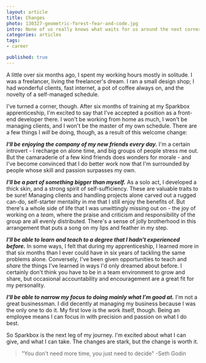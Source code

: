 ```yaml
---
layout: article
title: Changes
photo: 130327-geometric-forest-fear-and-code.jpg
intro: None of us really knows what waits for us around the next corner. Change is inevitable, and sometimes it's welcome. The next leg of my journey is at Sparkbox - a change I didn't expect, but eagerly accept.
categories: articles
tags:
- career

published: true
---
```


A little over six months ago, I spent my working hours mostly in solitude. I was a freelancer, living the freelancer's dream. I ran a small design shop; I had wonderful clients, fast internet, a pot of coffee always on, and the novelty of a self-managed schedule.

I've turned a corner, though. After six months of training at my Sparkbox apprenticeship, I'm excited to say that I've accepted a position as a front-end developer there. I won't be working from home as much, I won't be managing clients, and I won't be the master of my own schedule. There are a few things I *will* be doing, though, as a result of this welcome change:

***I'll be enjoying the company of my new friends every day.*** I'm a certain introvert - I recharge on alone time, and big groups of people stress me out. But the camaraderie of a few kind friends does wonders for morale - and I've become convinced that I do better work now that I'm surrounded by people whose skill and passion surpasses my own.

***I'll be a part of something bigger than myself.*** As a solo act, I developed a thick skin, and a strong spirit of self-sufficiency. These are valuable traits to be sure! Managing clients and handling projects alone carved out a rugged can-do, self-starter mentality in me that I still enjoy the benefits of. But there's a whole side of life that I was unwittingly missing out on - the joy of working on a *team*, where the praise and criticism and responsibility of the group are all evenly distributed. There's a sense of jolly brotherhood in this arrangement that puts a song on my lips and feather in my step.

***I'll be able to learn and teach to a degree that I hadn't experienced before.*** In some ways, I felt that during my apprenticeship, I learned more in that six months than I ever could have in six years of tackling the same problems alone. Conversely, I've been given opportunities to teach and *share* the things I've learned in ways I'd only dreamed about before. I certainly don't think you have to be in a team environment to grow and share, but occasional accountability and encouragement are a great fit for my personality.

***I'll be able to narrow my focus to doing mainly what I'm good at.*** I'm not a great businessman. I did decently at managing my business because I was the only one to do it. My first love is the work itself, though. Being an employee means I can focus in with precision and passion on what I do best.

So Sparkbox is the next leg of my journey. I'm excited about what I can give, and what I can take. The changes are stark, but the change is worth it.

<blockquote>"You don't need more time, you just need to decide"
  <span class="quote-source">-Seth Godin</span>
</blockquote>